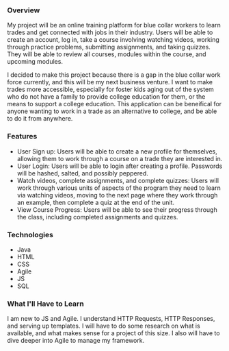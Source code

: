 ### Overview
My project will be an online training platform for blue collar workers to learn trades and get connected with jobs in their industry. Users will be able to create an account, log in, take a course involving watching videos, working through practice problems, submitting assignments, and taking quizzes. They will be able to review all courses, modules within the course, and upcoming modules.

I decided to make this project because there is a gap in the blue collar work force currently, and this will be my next business venture. I want to make trades more accessible, especially for foster kids aging out of the system who do not have a family to provide college education for them, or the means to support a college education. This application can be beneifical for anyone wanting to work in a trade as an alternative to college, and be able to do it from anywhere.


### Features

- User Sign up: Users will be able to create a new profile for themselves, allowing them to work through a course on a trade they are interested in.
- User Login: Users will be able to login after creating a profile. Passwords will be hashed, salted, and possibly peppered.
- Watch videos, complete assignments, and complete quizzes: Users will work through various units of aspects of the program they need to learn via watching videos, moving to the next page where they work through an example, then complete a quiz at the end of the unit. 
- View Course Progress: Users will be able to see their progress through the class, including completed assignments and quizzes.

### Technologies
- Java
- HTML
- CSS
- Agile
- JS
- SQL

### What I'll Have to Learn
I am new to JS and Agile. I understand HTTP Requests, HTTP Responses, and serving up templates. I will have to do some research on what is available, and what makes sense for a project of this size. I also will have to dive deeper into Agile to manage my framework. 

